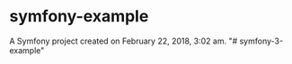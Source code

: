 symfony-example
===============

A Symfony project created on February 22, 2018, 3:02 am.
"# symfony-3-example" 
